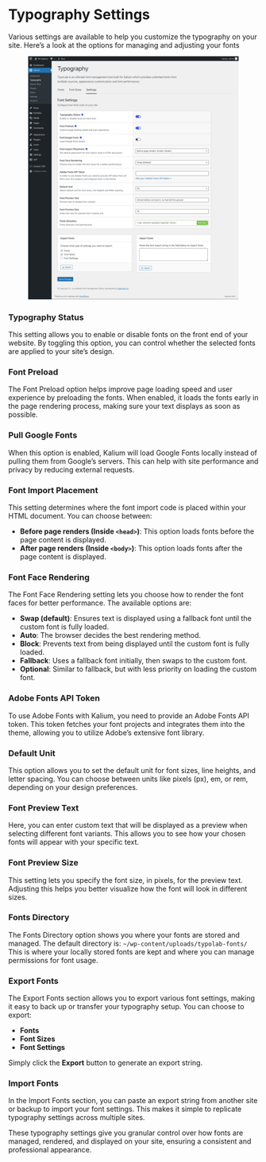 # Typography Settings

Various settings are available to help you customize the typography on your site. Here’s a look at the options for managing and adjusting your fonts

<figure><img src="../.gitbook/assets/typography-settings.jpg" alt=""><figcaption></figcaption></figure>

### Typography Status

This setting allows you to enable or disable fonts on the front end of your website. By toggling this option, you can control whether the selected fonts are applied to your site’s design.

### Font Preload

The Font Preload option helps improve page loading speed and user experience by preloading the fonts. When enabled, it loads the fonts early in the page rendering process, making sure your text displays as soon as possible.

### Pull Google Fonts

When this option is enabled, Kalium will load Google Fonts locally instead of pulling them from Google’s servers. This can help with site performance and privacy by reducing external requests.

### Font Import Placement

This setting determines where the font import code is placed within your HTML document. You can choose between:

* **Before page renders (Inside `<head>`)**: This option loads fonts before the page content is displayed.
* **After page renders (Inside `<body>`)**: This option loads fonts after the page content is displayed.

### Font Face Rendering

The Font Face Rendering setting lets you choose how to render the font faces for better performance. The available options are:

* **Swap (default)**: Ensures text is displayed using a fallback font until the custom font is fully loaded.
* **Auto**: The browser decides the best rendering method.
* **Block**: Prevents text from being displayed until the custom font is fully loaded.
* **Fallback**: Uses a fallback font initially, then swaps to the custom font.
* **Optional**: Similar to fallback, but with less priority on loading the custom font.

### Adobe Fonts API Token

To use Adobe Fonts with Kalium, you need to provide an Adobe Fonts API token. This token fetches your font projects and integrates them into the theme, allowing you to utilize Adobe’s extensive font library.

### Default Unit

This option allows you to set the default unit for font sizes, line heights, and letter spacing. You can choose between units like pixels (px), em, or rem, depending on your design preferences.

### Font Preview Text

Here, you can enter custom text that will be displayed as a preview when selecting different font variants. This allows you to see how your chosen fonts will appear with your specific text.

### Font Preview Size

This setting lets you specify the font size, in pixels, for the preview text. Adjusting this helps you better visualize how the font will look in different sizes.

### Fonts Directory

The Fonts Directory option shows you where your fonts are stored and managed. The default directory is: `~/wp-content/uploads/typolab-fonts/` This is where your locally stored fonts are kept and where you can manage permissions for font usage.

### Export Fonts

The Export Fonts section allows you to export various font settings, making it easy to back up or transfer your typography setup. You can choose to export:

* **Fonts**
* **Font Sizes**
* **Font Settings**

Simply click the **Export** button to generate an export string.

### Import Fonts

In the Import Fonts section, you can paste an export string from another site or backup to import your font settings. This makes it simple to replicate typography settings across multiple sites.

These typography settings give you granular control over how fonts are managed, rendered, and displayed on your site, ensuring a consistent and professional appearance.
